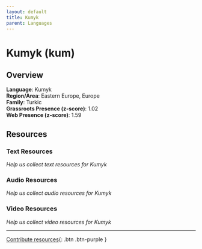 ```yaml
---
layout: default
title: Kumyk
parent: Languages
---
```


# Kumyk (kum)

## Overview

**Language**: Kumyk  
**Region/Area**: Eastern Europe, Europe  
**Family**: Turkic  
**Grassroots Presence (z-score)**: 1.02  
**Web Presence (z-score)**: 1.59  

## Resources

### Text Resources
*Help us collect text resources for Kumyk*

### Audio Resources
*Help us collect audio resources for Kumyk*

### Video Resources
*Help us collect video resources for Kumyk*

---

[Contribute resources](https://forms.office.com/e/1SfLJx3u1r){: .btn .btn-purple }
